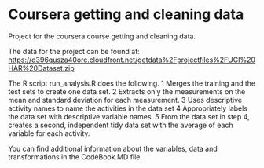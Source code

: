 # Coursera getting and cleaning data
Project for the coursera course getting and cleaning data.

The data for the project can be found at:
https://d396qusza40orc.cloudfront.net/getdata%2Fprojectfiles%2FUCI%20HAR%20Dataset.zip

The R script run_analysis.R does the following.
1 Merges the training and the test sets to create one data set.
2 Extracts only the measurements on the mean and standard deviation for each measurement.
3 Uses descriptive activity names to name the activities in the data set
4 Appropriately labels the data set with descriptive variable names.
5 From the data set in step 4, creates a second, independent tidy data set with the average of each variable for each activity.

You can find additional information about the variables, data and transformations in the CodeBook.MD file.
